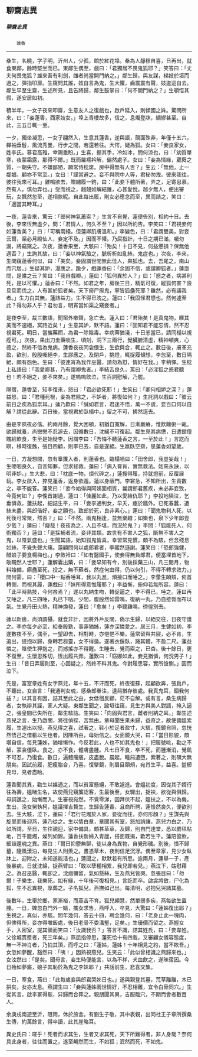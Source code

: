 

## 聊齋志異

##### 聊齋志異
　　`蓮香`

* * *

桑生，名曉，字子明，沂州人，少孤，館於紅花埠。桑為人靜穆自喜，日再出，就食東鄰，餘時堅坐而已。東鄰生偶至，戲曰：「君獨居不畏鬼狐耶？」笑答曰：「丈夫何畏鬼狐？雄來吾有利劍，雌者尚當開門納之。」鄰生歸，與友謀，梯妓於垣而過之，彈指叩扉。生窺問其誰，妓自言為鬼，生大懼，齒震震有聲，妓逡巡自去。鄰生早至生齋，生述所見，且告將歸，鄰生鼓掌曰：「何不開門納之？」生頓悟其假，遂安居如初。

積半年，一女子夜來叩齋，生意友人之復戲也，啟戶延入，則傾國之姝。驚問所來，曰：「妾蓮香，西家妓女。」埠上青樓故多，信之，息燭登牀，綢繆甚至。自此，三五日輒一至。

一夕，獨坐凝思，一女子翩然入，生意其蓮香，逆與語，覿面殊非，年僅十五六，軃袖垂髫，風流秀曼，行步之間，若還若往。大愕，疑為狐。女曰：「妾良家女，姓李氏。慕君高雅，幸賜垂盼。」生喜，握其手，冷如冰，問何涼也，曰：「幼質單寒，夜蒙霜露，那得不爾。」既而羅襦衿解，儼然處子。女曰：「妾為情緣，葳蕤之質，一朝失守。不嫌鄙陋，願常侍枕席。房中得無有人否？」生云：「無他，止一鄰娼，顧亦不常至。」女曰：「謹當避之。妾不與院中人等，君秘勿洩。彼來我往，彼往我來可耳。」雞鳴欲去，贈繡履一鉤，曰：「此妾下體所著，弄之，足寄思慕。然有人，慎勿弄也。」受而視之，翹翹如解結錐，心甚愛悅。越夕無人，便出審玩，女飄然忽至，遂相款昵。自此每出履，則女必應念而至，異而詰之，笑曰：「適當其時耳。」

一夜，蓮香來，驚云：「郎何神氣蕭索？」生言不自覺，蓮便告別，相約十日。去後，李來恆無虛夕，問：「君情人，何久不至？」因以所約告。李笑曰：「君視妾何如蓮香美？」曰：「可稱兩絕，但蓮卿肌膚溫和。」李變色，曰：「君謂雙美，對妾云爾，渠必月殿仙人，妾定不及。」因而不懽。乃屈指計，十日之期已滿，囑勿漏，將竊窺之。次夜，蓮香果至，大駭曰：「殆矣！十日不見，何益憊損？保無他遇否？」生詢其故，曰：「妾以神氣驗之，脈析析如亂絲，鬼症也。」次夜，李來，生問窺蓮香何似，曰：「美矣。妾固謂世間無此佳人，果狐也。去，吾尾之，南山而穴居。」生疑其妒，漫應之。踰夕，戲蓮香曰：「余固不信，或謂卿狐者。」蓮亟問，是誰之云？笑曰：「我自戲卿。」蓮曰：「狐何異於人？」曰：「惑之者，病甚則死，是以可懼。」蓮香曰：「不然。如君之年，房後三日，精氣可復，縱狐何害？設旦旦而伐之，人有甚於狐者矣。天下癆尸瘵鬼，寧皆狐蠱死耶？雖然，必有議我者。」生力白其無，蓮詰益力。生不得已洩之。蓮曰：「我固怪君憊也。然何遽至此？得勿非人乎？君勿言，明宵當如渠之窺妾者。」

是夜李至，裁三數語，聞窗外嗽聲，急亡去。蓮入曰：「君殆矣！是真鬼物，暱其美而不速絕，冥路近矣！」生意其妒，默不語。蓮曰：「固知君不能忘情，然不忍視君死。明日，當攜藥餌，為君一除陰毒。幸病蒂猶淺，十日恙當已，請同榻以視痊可。」次夜，果出刀圭藥啖生，頃刻，洞下三兩行，覺臟腑清虛，精神頓爽，心德之，然終不信為鬼病。蓮香夜夜同衾偎生，生欲與合，輒止之。數日後，膚革充盈，欲別，殷殷囑絕李，生謬應之。及閉戶，挑燈，輒捉履傾想，李忽至，數日隔絕，頗有怨色。生曰：「彼連宵為我作巫醫，請勿為懟，情好在我。」李稍懌。生枕上私語曰：「我愛卿甚，乃有謂卿鬼者。」李結舌良久，罵曰：「必淫狐之惑君聽也！若不絕之，妾不來矣。」遂嗚嗚飲泣，生百詞慰解，乃罷。

隔宿，蓮香至，知李復來，怒曰：「君必欲死耶！」生笑曰：「卿何相妒之深？」蓮益怒，曰：「君種死根，妾為君除之，不妒者，將復如何？」生託詞以戲曰：「彼云前日之疾為狐祟耳。」蓮乃歎曰：「誠如君言，君迷不悟，萬一不虞，妾百口何以自解？請從此辭。百日後，當視君於臥榻中。」留之不可，拂然逕去。

由是李夙夜必偕。約兩月餘，覺大困頓，初猶自寬解，日漸羸瘠，惟飲饘粥一甌。欲歸就養，尚戀戀不忍遽去，因循數日，沈綿不可復起。鄰生見其病憊，日遣館僮餽給飲食，生至是始疑李。因謂李曰：「吾悔不聽蓮香之言，一至於此！」言訖而瞑，移時復甦，張目四顧，則李已去，自是遂絕。生羸臥空齋，思蓮香如望歲。

一日，方凝想間，忽有搴簾入者，則蓮香也。臨榻哂曰：「田舍郎，我豈妄哉！」生哽咽良久，自言知罪，但求拯救。蓮曰：「病入膏肓，實無救法。姑來永訣，以明非妒。」生大悲，曰：「枕底一物，煩代碎之。」蓮搜得履，持就燈前，反覆展玩。李女歘入，猝見蓮香，返身欲遁。蓮以身蔽門，李窘急，不知所出，生責數之，李不能答。蓮笑曰：「妾今始得與阿姨面相質，曩謂郎君舊疾，未必非妾致，今竟何如？」李俛首謝過，蓮曰：「佳麗如此，乃以愛結仇耶？」李投地隕泣，乞垂憐救，蓮扶起，細詰生平，曰：「妾李通判女，早夭，瘞於牆外。已死春蠶，遺絲未盡，與郎偕好，妾之願也。致郎於死，良非素心。」蓮曰：「聞鬼物利人死，以死後可常聚，然否？」曰：「不然。兩鬼相逢，並無樂趣；如樂也，泉下少年郎豈少哉？」蓮曰：「癡哉！夜夜為之，人且不堪，而況於鬼？」李問：「狐能死人，何術獨否？」蓮曰：「是採補者流，妾非其類。故世有不害人之狐，斷無不害人之鬼，以陰氣盛也。」生聞其語，始知狐鬼皆真，幸習常見慣，頗不為駭，但念殘息如絲，不覺失聲大痛。蓮顧問何以處郎君者，李赧然遜謝。蓮笑曰：「恐郎強健，醋娘子要食楊梅也。」李斂衽曰：「如有醫國手，使妾得無負郎君，便當埋首地下，敢靦然人世耶？」蓮解囊出藥，曰：「妾早知有今，別後採藥三山，凡三閱月，物料始備，瘵蠱至死，投之，無不蘇者。然症何由得，仍以何引，不得不轉求效力。」問何需，曰：「櫻口中一點香唾耳，我以丸進，煩接口而唾之。」李暈生頤頰，俯首轉側，而視其履，蓮戲曰：「妹所得意惟履耶？」李益慚，俯仰若無所容。蓮曰：「此平時熟技，今何吝焉？」遂以丸納生吻，轉促逼之，李不得已，唾之。蓮曰再又唾之，凡三四唾，丸已下咽。少間，腹殷然如雷鳴，復納一丸，乃自接脣而布以氣。生覺丹田火熱，精神煥發，蓮曰：「愈矣！」李聽雞鳴，徬徨別去。

蓮以新瘥，尚須調攝，就食非計，因將外戶反關，偽示生歸，以絕交往，日夜守護之。李亦每夕必至，給奉殷勤，事蓮猶姊，蓮亦深憐愛之。居三月，生健如初，李遂數夜不至，偶至，一望即去，相對時，亦悒悒不樂。蓮常留與共寢，必不肯，生追出，提抱以歸，身轉若芻靈，女不得遁。遂著衣偃臥，踡其體，不盈二尺。蓮益憐之，陰使生狎抱之，而撼搖亦不得醒。生睡去，覺而索之，已杳。後十餘日，更不復至，生懷思殊切，恆出履共弄。蓮歎曰：「窈娜如此，妾見猶憐，何況男子！」生曰：「昔日弄履則至，心固疑之，然終不料其鬼。今對履思容，實所愴惻。」因而泣下。

先是，富室章姓有女字燕兒，年十五，不汗而死，終夜復蘇，起顧欲奔，張扃戶，不聽出。女自言：「我通判女魂，感桑郎眷注，遺舄猶存彼處。我真鬼耳，錮我何益？」以其言有因，詰其至此之由，女低徊反顧，茫不自解。或有言，桑生病歸者，女執辯其誣，家人大疑。東鄰生聞之，踰垣往窺，見生方與美人對語，掩入逼之，張皇間已失所在，鄰生駭詰。生笑曰：「向固與君言，雌者則納之耳。」鄰生述燕兒之言，生乃啟關，將往偵探，苦無由。章母聞生果未歸，益奇之，故使傭媼索履，生遽出以授。燕兒得之喜，試著之，鞋小於足者盈寸，大駭，攬鏡自照，忽恍然悟己之借軀以生也者。因陳所由，母始信之。女面鏡大哭，曰：「當日形貌，頗堪自信，每見蓮姊，猶增慚怍。今反若此，人也不如其鬼也！」把履號咷，勸之不解，蒙衾僵臥。食之，亦不食，體膚盡腫。凡七日不食，卒不死，而腫漸消，覺飢不可忍，乃復食。數日，遍體瘙癢，皮盡脫。晨起，睡舄遺墮，索著之，則碩大無朋矣。因試前履，肥瘦脗合，乃喜。復擥鏡，則眉目頤頰，宛肖生平，益喜。盥櫛見母，見者盡眙。

蓮香聞其異，勸生以媒通之，而以貧富懸絕，不敢遽進。會媼初度，因從其子婿行往為壽，媼睹生名，故使燕兒窺簾認客，生最後至，女驟出，捉袂，欲從與俱歸。母訶譙之，始慚而入。生審視宛然，不覺零涕，因拜伏不起，媼扶之，不以為侮。生出，浼女舅執柯，媼議擇吉贅生，生歸告蓮香，且商所聘，蓮悵然良久，便欲別去。生大駭，泣下，蓮曰：「君行花燭於人家，妾從而往，亦何形顏？」生謀先與旋里而後迎燕，蓮乃從之。生以情白章，章聞其有室，怒加誚讓，燕兒力白之，乃如所請。至日，生往親迎，家中備具，頗甚草草，及歸，則自門達堂，悉以罽毯貼地，百千籠燭，燦列如錦。蓮香扶新婦入青廬，搭面既揭，歡若生平。蓮陪巹飲，細詰還魂之異。燕曰：「爾日抑鬱無聊，徒以身為異物，自覺形穢。別後，憤不歸墓，隨風漾泊，每見生人則羨之。晝憑草木，夜則信足沉浮。偶至章家，見少女臥牀上，迎附之，未知遂能活也。」蓮聞之，默默若有所思。逾兩月，蓮舉一子，產後暴病，日就沈綿，捉燕臂曰：「敢以孽種相累，我兒即若兒。」燕泣下，姑慰藉之。為召巫醫，輒卻之，沈痼彌留，氣如懸絲，生及燕兒皆哭。忽張目曰：「勿爾！子樂生，我樂死。如有緣，十年後可復相見。」言訖而卒。啟衾將斂，尸化為狐，生不忍異視，厚葬之。子名狐兒，燕撫如己出。每清明，必抱兒哭諸其墓。

後數年，生舉於鄉，家漸裕，而燕苦不育。狐兒頗慧，然單弱多疾，燕每欲生置媵。一日，婢忽白門外一嫗，攜女求售，燕呼入，卒見，大驚曰：「蓮姊復出耶？」生視之，真似，亦駭。問年幾何，答云十四，聘金幾何，曰：「老身止此一塊肉，但俾得所，妾亦得噉飯處，後日老骨不委溝壑，足矣。」生優價而留之。燕握女手，入密室，提其領而笑曰：「汝識我否？」答言不識，詰其姓氏，曰：「妾韋姓。父徐城賣漿者，死三年矣。」燕屈指停思，蓮死恰十有四載，又審顧女儀容態度，無一不神肖者，乃拍其頂，而呼之曰：「蓮姊，蓮姊！十年相見之約，當不欺吾。」女忽如夢醒，豁然曰：「咦！」因熟視燕兒。生笑云：「此似曾相識之燕歸來也。」女泫然曰：「是矣。聞母言，妾生時便能言，以為不祥，犬血飲之，遂昧宿因。今日殆如夢寤，娘子其恥於為鬼之李妹耶？」共話前生，悲喜交集。

一日，寒食，燕曰：「此每歲妾與郎君哭姊日也。」遂與親登其墓，荒草離離，木已拱矣，女亦太息。燕謂生曰：「妾與蓮姊兩世情好，不忍相離，宜令白骨同穴。」生從其言，啟李冢得骸，舁歸而合葬之。親朋聞其異，吉服臨穴，不期而會者數百人。

余庚戌南遊至沂，阻雨，休於旅舍。有劉生子敬，其中表親，出同社王子章所撰桑生傳，約萬餘言，得卒讀，此其崖略耳。

異史氏曰：嗟乎！死者而求其生，生者又求其死，天下所難得者，非人身哉？奈何具此身者，往往而置之，遂至覥然而生，不如狐；泯然而死，不如鬼。

* * *

